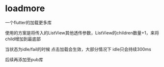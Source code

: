 # loadmore

一个flutter的加载更多库

使用的方案是将传入的ListView其他透传参数，ListView的children数量+1，来将child增加到最底部

当状态为idle/fail的时候 点击加载会生效，大部分情况下 idle只会持续300ms

后续再添加至pub库